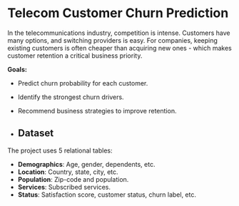 # Telecom Customer Churn Prediction

In the telecommunications industry, competition is intense.
Customers have many options, and switching providers is easy.
For companies, keeping existing customers is often cheaper than acquiring new ones - which makes customer retention a critical business priority. 

**Goals:**
- Predict churn probability for each customer.
- Identify the strongest churn drivers.
- Recommend business strategies to improve retention.

- ## Dataset
The project uses 5 relational tables:
- **Demographics**: Age, gender, dependents, etc.
- **Location**: Country, state, city, etc.
- **Population**: Zip-code and population.
- **Services**: Subscribed services.
- **Status**: Satisfaction score, customer status, churn label, etc.


